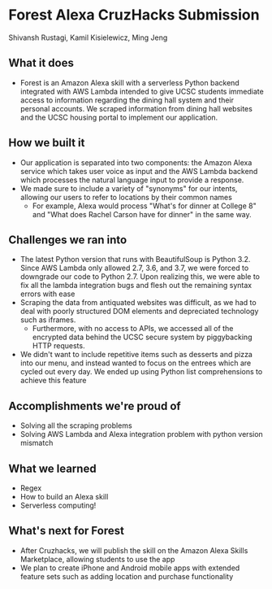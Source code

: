 # Forest Alexa CruzHacks Submission
Shivansh Rustagi, Kamil Kisielewicz, Ming Jeng

## What it does
* Forest is an Amazon Alexa skill with a serverless Python backend integrated with AWS Lambda intended to give UCSC students immediate access to information regarding the dining hall system and their personal accounts. We scraped information from dining hall websites and the UCSC housing portal to implement our application.

## How we built it
* Our application is separated into two components: the Amazon Alexa service which takes user voice as input and the AWS Lambda backend which processes the natural language input to provide a response. 
* We made sure to include a variety of "synonyms" for our intents, allowing our users to refer to locations by their common names
	* For example, Alexa would process "What's for dinner at College 8" and "What does Rachel Carson have for 
dinner" in the same way.

## Challenges we ran into
* The latest Python version that runs with BeautifulSoup is Python 3.2. Since AWS Lambda only allowed 2.7, 3.6, and 3.7, we were forced to downgrade our code to Python 2.7. Upon realizing this, we were able to fix all the lambda integration bugs and flesh out the remaining syntax errors with ease
* Scraping the data from antiquated websites was difficult, as we had to deal with poorly structured DOM elements and depreciated technology such as iframes. 
	* Furthermore, with no access to APIs, we accessed all of the encrypted data behind the UCSC secure system by piggybacking HTTP requests.
* We didn't want to include repetitive items such as desserts and pizza into our menu, and instead wanted to focus on the entrees which are cycled out every day. We ended up using Python list comprehensions to achieve this feature

## Accomplishments we're proud of
* Solving all the scraping problems 
* Solving AWS Lambda and Alexa integration problem with python version mismatch

## What we learned
* Regex
* How to build an Alexa skill
* Serverless computing!

## What's next for Forest
* After Cruzhacks, we will publish the skill on the Amazon Alexa Skills Marketplace, allowing students to use the app
* We plan to create iPhone and Android mobile apps with extended feature sets such as adding location and purchase functionality
